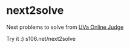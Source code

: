 # next2solve
Next problems to solve from [UVa Online Judge](http://uva.onlinejudge.org/index.php)

Try it :) s106.net/next2solve
